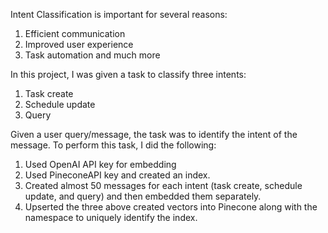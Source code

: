 Intent Classification is important for several reasons:
1. Efficient communication
2. Improved user experience
3. Task automation and much more

In this project, I was given a task to classify three intents: 
1. Task create
2. Schedule update
3. Query

Given a user query/message, the task was to identify the intent of the message. 
To perform this task, I did the following:
1. Used OpenAI API key for embedding
2. Used PineconeAPI key and created an index.
3. Created almost 50 messages for each intent (task create, schedule update, and query) and then embedded them separately.
4. Upserted the three above created vectors into Pinecone along with the namespace to uniquely identify the index.
